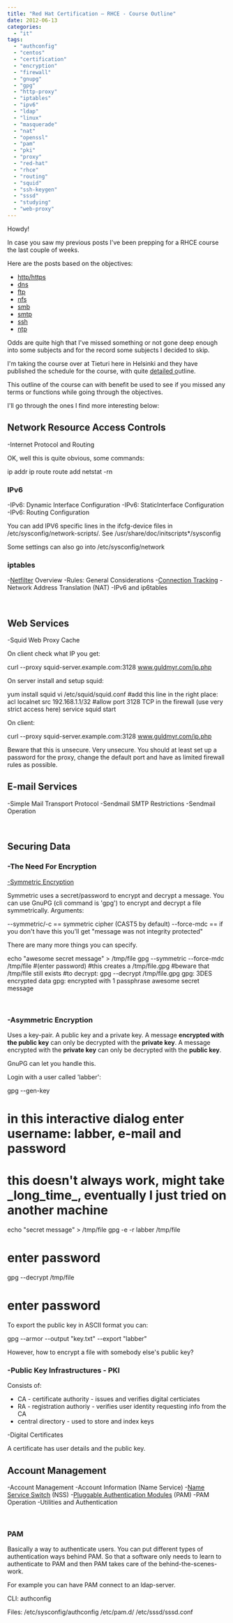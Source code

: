 ```yaml
---
title: "Red Hat Certification – RHCE - Course Outline"
date: 2012-06-13
categories: 
  - "it"
tags: 
  - "authconfig"
  - "centos"
  - "certification"
  - "encryption"
  - "firewall"
  - "gnupg"
  - "gpg"
  - "http-proxy"
  - "iptables"
  - "ipv6"
  - "ldap"
  - "linux"
  - "masquerade"
  - "nat"
  - "openssl"
  - "pam"
  - "pki"
  - "proxy"
  - "red-hat"
  - "rhce"
  - "routing"
  - "squid"
  - "ssh-keygen"
  - "sssd"
  - "studying"
  - "web-proxy"
---
```


Howdy!

In case you saw my previous posts I've been prepping for a RHCE course the last couple of weeks.

Here are the posts based on the objectives:

- [http/https](http://guldmyr.com/blog/red-hat-certification-rhce-network-services-httpd)
- [dns](http://guldmyr.com/blog/red-hat-certification-rhce-network-services-dns)
- [ftp](http://www.guldmyr.com/blog/red-hat-certification-rhce-network-services-ftp)
- [nfs](http://www.guldmyr.com/blog/red-hat-certification-rhce-network-services-nfs/)
- [smb](http://www.guldmyr.com/blog/red-hat-certification-rhce-network-services-smb/)
- [smtp](http://www.guldmyr.com/blog/red-hat-certification-rhce-network-services-e-mail/)
- [ssh](http://www.guldmyr.com/blog/red-hat-certification-rhce-network-services-ssh/)
- [ntp](http://www.guldmyr.com/blog/red-hat-certification-rhce-network-services-ntp/)

Odds are quite high that I've missed something or not gone deep enough into some subjects and for the record some subjects I decided to skip.

I'm taking the course over at Tieturi here in Helsinki and they have published the schedule for the course, with quite [detailed o](http://www.tieturi.fi/kurssit/kurssi.html?course=83902366&category=RedHat%2BLinux&city=Helsinki&training=25.06.2012 "on tieturi.fi")utline.

This outline of the course can with benefit be used to see if you missed any terms or functions while going through the objectives.

I'll go through the ones I find more interesting below:

## Network Resource Access Controls

\-Internet Protocol and Routing

OK, well this is quite obvious, some commands:

ip addr
ip route
route add
netstat -rn

### IPv6

\-IPv6: Dynamic Interface Configuration -IPv6: StaticInterface Configuration -IPv6: Routing Configuration

You can add IPV6 specific lines in the ifcfg-device files in /etc/sysconfig/network-scripts/. See /usr/share/doc/initscripts\*/sysconfig

Some settings can also go into /etc/sysconfig/network

### iptables

\-[Netfilter](http://en.wikipedia.org/wiki/Netfilter "on wikipedia") Overview -Rules: General Considerations -[Connection Tracking](http://en.wikipedia.org/wiki/Netfilter#Connection_Tracking "on wikipedia") -Network Address Translation (NAT) -IPv6 and ip6tables

 

## Web Services

\-Squid Web Proxy Cache

On client check what IP you get:

curl --proxy squid-server.example.com:3128 www.guldmyr.com/ip.php

On server install and setup squid:

yum install squid
vi /etc/squid/squid.conf
#add this line in the right place:
acl localnet src 192.168.1.1/32
#allow port 3128 TCP in the firewall (use very strict access here)
service squid start

On client:

curl --proxy squid-server.example.com:3128 www.guldmyr.com/ip.php

Beware that this is unsecure. Very unsecure. You should at least set up a password for the proxy, change the default port and have as limited firewall rules as possible.

## E-mail Services

\-Simple Mail Transport Protocol -Sendmail SMTP Restrictions -Sendmail Operation

 

## Securing Data

### \-The Need For Encryption

[\-Symmetric Encryption](http://support.microsoft.com/kb/246071 "on microsoft.com :)")

Symmetric uses a secret/password to encrypt and decrypt a message. You can use GnuPG (cli command is 'gpg') to encrypt and decrypt a file symmetrically. Arguments:

\--symmetric/-c == symmetric cipher (CAST5 by default) --force-mdc == if you don't have this you'll get "message was not integrity protected"

There are many more things you can specify.

echo "awesome secret message" > /tmp/file
gpg --symmetric --force-mdc /tmp/file
#(enter password)
#this creates a /tmp/file.gpg
#beware that /tmp/file still exists
#to decrypt:
gpg --decrypt /tmp/file.gpg
gpg: 3DES encrypted data
gpg: encrypted with 1 passphrase
awesome secret message

 

### \-Asymmetric Encryption

Uses a key-pair. A public key and a private key. A message **encrypted with the public key** can only be decrypted with the **private key**. A message encrypted with the **private key** can only be decrypted with the **public key**.

GnuPG can let you handle this.

Login with a user called 'labber':

gpg --gen-key
# in this interactive dialog enter username: labber, e-mail and password
# this doesn't always work, might take \_long\_time\_, eventually I just tried on another machine
echo "secret message" > /tmp/file
gpg -e -r labber /tmp/file
# enter password
gpg --decrypt /tmp/file
# enter password

To export the public key in ASCII format you can:

gpg --armor --output "key.txt" --export "labber"

However, how to encrypt a file with somebody else's public key?

### \-Public Key Infrastructures - PKI

Consists of:

- CA - certificate authority - issues and verifies digital certiciates
- RA - registration authoriy - verifies user identity requesting info from the CA
- central directory - used to store and index keys

\-Digital Certificates

A certificate has user details and the public key.

## Account Management

\-Account Management -Account Information (Name Service) -[Name Service Switch](http://en.wikipedia.org/wiki/Name_Service_Switch "on wikipedia") (NSS) -[Pluggable Authentication Modules](http://linux-pam.org/whatispam.html "on linux-pam.org") (PAM) -PAM Operation -Utilities and Authentication

 

### PAM

Basically a way to authenticate users. You can put different types of authentication ways behind PAM. So that a software only needs to learn to authenticate to PAM and then PAM takes care of the behind-the-scenes-work.

For example you can have PAM connect to an ldap-server.

CLI: authconfig

Files: /etc/sysconfig/authconfig /etc/pam.d/ /etc/sssd/sssd.conf
